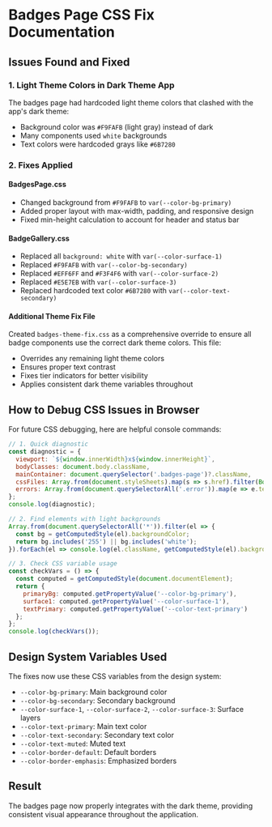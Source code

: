 # Badges Page CSS Fix Documentation

## Issues Found and Fixed

### 1. **Light Theme Colors in Dark Theme App**
The badges page had hardcoded light theme colors that clashed with the app's dark theme:
- Background color was `#F9FAFB` (light gray) instead of dark
- Many components used `white` backgrounds
- Text colors were hardcoded grays like `#6B7280`

### 2. **Fixes Applied**

#### BadgesPage.css
- Changed background from `#F9FAFB` to `var(--color-bg-primary)`
- Added proper layout with max-width, padding, and responsive design
- Fixed min-height calculation to account for header and status bar

#### BadgeGallery.css
- Replaced all `background: white` with `var(--color-surface-1)`
- Replaced `#F9FAFB` with `var(--color-bg-secondary)`
- Replaced `#EFF6FF` and `#F3F4F6` with `var(--color-surface-2)`
- Replaced `#E5E7EB` with `var(--color-surface-3)`
- Replaced hardcoded text color `#6B7280` with `var(--color-text-secondary)`

#### Additional Theme Fix File
Created `badges-theme-fix.css` as a comprehensive override to ensure all badge components use the correct dark theme colors. This file:
- Overrides any remaining light theme colors
- Ensures proper text contrast
- Fixes tier indicators for better visibility
- Applies consistent dark theme variables throughout

## How to Debug CSS Issues in Browser

For future CSS debugging, here are helpful console commands:

```javascript
// 1. Quick diagnostic
const diagnostic = {
  viewport: `${window.innerWidth}x${window.innerHeight}`,
  bodyClasses: document.body.className,
  mainContainer: document.querySelector('.badges-page')?.className,
  cssFiles: Array.from(document.styleSheets).map(s => s.href).filter(Boolean),
  errors: Array.from(document.querySelectorAll('.error')).map(e => e.textContent)
};
console.log(diagnostic);

// 2. Find elements with light backgrounds
Array.from(document.querySelectorAll('*')).filter(el => {
  const bg = getComputedStyle(el).backgroundColor;
  return bg.includes('255') || bg.includes('white');
}).forEach(el => console.log(el.className, getComputedStyle(el).backgroundColor));

// 3. Check CSS variable usage
const checkVars = () => {
  const computed = getComputedStyle(document.documentElement);
  return {
    primaryBg: computed.getPropertyValue('--color-bg-primary'),
    surface1: computed.getPropertyValue('--color-surface-1'),
    textPrimary: computed.getPropertyValue('--color-text-primary')
  };
};
console.log(checkVars());
```

## Design System Variables Used

The fixes now use these CSS variables from the design system:
- `--color-bg-primary`: Main background color
- `--color-bg-secondary`: Secondary background
- `--color-surface-1`, `--color-surface-2`, `--color-surface-3`: Surface layers
- `--color-text-primary`: Main text color
- `--color-text-secondary`: Secondary text color
- `--color-text-muted`: Muted text
- `--color-border-default`: Default borders
- `--color-border-emphasis`: Emphasized borders

## Result

The badges page now properly integrates with the dark theme, providing consistent visual appearance throughout the application.
